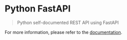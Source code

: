 # Python FastAPI

> Python self-documented REST API using FastAPI

For more information, please refer to the [documentation](https://templates.sylvan.ovh/python-fastapi).

